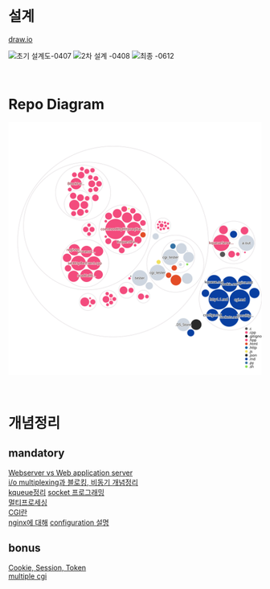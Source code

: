 # 설계

[draw.io](https://drive.google.com/file/d/1vH0PNeXKEOKTo_2sLT3yukgT2I_hUp2z/view?usp=sharing)

![초기 설계도-0407](https://user-images.githubusercontent.com/76278794/230448853-ddfdd56f-cab8-4f7a-8a26-58beda20df63.png)
![2차 설계 -0408](https://user-images.githubusercontent.com/76278794/230726575-aace36c4-d217-46e3-802e-82250e4f38e1.png)
![최종 -0612](https://github.com/koreanddinghwan/nginx-like-webserv-using-kqueue/assets/76278794/7a5ed12a-832d-4712-a915-b894f92ace1b)

<br>

# Repo Diagram

![Visualization of the codebase](./diagram.svg)

<br>

# 개념정리

## mandatory

[Webserver vs Web application server](https://github.com/koreanddinghwan/webserv_tutorial/blob/main/docs/webServer.md)  
[i/o multiplexing과 블로킹, 비동기 개념정리](https://github.com/koreanddinghwan/webserv_tutorial/blob/main/docs/iomultiplexing.md)  
[kqueue정리](https://github.com/koreanddinghwan/webserv_tutorial/blob/main/docs/kqueue.md)
[socket 프로그래밍](https://github.com/koreanddinghwan/webserv_tutorial/blob/main/docs/sockets.md)  
[멀티프로세싱](https://github.com/koreanddinghwan/webserv_tutorial/blob/main/docs/multiprocessing.md)  
[CGI란](https://github.com/koreanddinghwan/webserv_tutorial/blob/main/docs/cgi.md)  
[nginx에 대해](https://github.com/koreanddinghwan/webserv_tutorial/blob/main/docs/nginx.md)
[configuration 설명](https://github.com/koreanddinghwan/webserv_tutorial/blob/main/docs/configs.md)

## bonus

[Cookie, Session, Token](https://github.com/koreanddinghwan/webserv_tutorial/blob/main/docs/cookie.md)  
[multiple cgi](https://github.com/koreanddinghwan/webserv_tutorial/blob/main/docs/multipleCGI.md)
